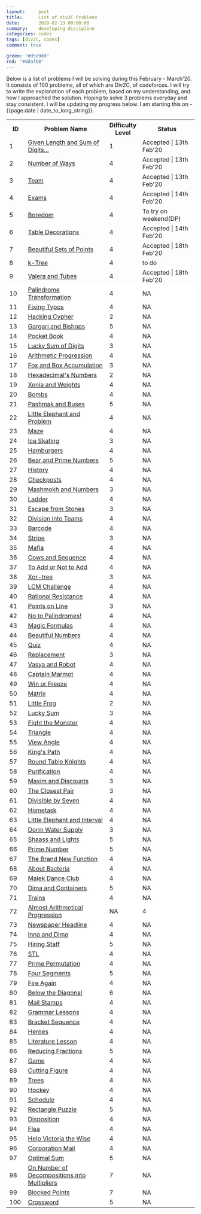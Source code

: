 ```yaml
---
layout:     post
title:      List of div2C Problems
date:       2020-02-13 00:00:00
summary:    developing discipline
categories: codes
tags: [div2C, codes]
comment: true

green: "#d5e9dd"
red: "#ddafb6"
---
```


Below is a list of problems I will be solving during this February - March'20. It consists of 100 problems, all of which are Div2C, of codeforces. I will try to write the explanation of each problem, based on my understanding, and how I approached the solution. Hoping to solve 3 problems everyday and stay consistent. I will be updating my progress below. I am starting this on - {{page.date | date_to_long_string}}.


<table>
	<tr>
		<th style="width:10%;">ID</th>
		<th style="width:45%;">Problem Name</th>
		<th style="width:15%;">Difficulty Level</th>
		<th style="width:30%;">Status</th>
	</tr>
	<tr style="background-color: {{page.green}};">
		<td>1</td>
		<td><a href="http://codeforces.com/problemset/problem/489/C" target="_blank">Given Length and Sum of Digits...</a></td>
		<td>1</td>
		<td>Accepted | 13th Feb'20</td>
	</tr>
	<tr style="background-color: {{page.green}};">
		<td>2</td>
		<td><a href="http://codeforces.com/problemset/problem/466/C" target="_blank">Number of Ways</a></td>
		<td>4</td>
		<td>Accepted | 13th Feb'20</td>
	</tr>
	<tr style="background-color: {{page.green}};">
		<td>3</td>
		<td><a href="http://codeforces.com/problemset/problem/401/C" target="_blank">Team</a></td>
		<td>4</td>
		<td>Accepted | 13th Feb'20</td>
	</tr>
	<tr style="background-color: {{page.green}};">
		<td>4</td>
		<td><a href="http://codeforces.com/problemset/problem/479/C" target="_blank">Exams</a></td>
		<td>4</td>
		<td>Accepted | 14th Feb'20</td>
	</tr>
	<tr style="background-color: {{page.red}};">
		<td>5</td>
		<td><a href="http://codeforces.com/problemset/problem/455/A" target="_blank">Boredom</a></td>
		<td>4</td>
		<td>To try on weekend(DP) </td>
	</tr>
	<tr style="background-color: {{page.green}};">
		<td>6</td>
		<td><a href="http://codeforces.com/problemset/problem/478/C" target="_blank">Table Decorations</a></td>
		<td>4</td>
		<td>Accepted | 14th Feb'20</td>
	</tr>
	<tr style="background-color: {{page.green}};">
		<td>7</td>
		<td><a href="http://codeforces.com/problemset/problem/268/C" target="_blank">Beautiful Sets of Points</a></td>
		<td>4</td>
		<td>Accepted | 18th Feb'20</td>
	</tr>
	<tr style="background-color: {{page.red}};">
		<td>8</td>
		<td><a href="http://codeforces.com/problemset/problem/431/C" target="_blank">k-Tree</a></td>
		<td>4</td>
		<td>to do</td>
	</tr>
	<tr style="background-color: {{page.green}};">
		<td>9</td>
		<td><a href="http://codeforces.com/problemset/problem/441/C" target="_blank">Valera and Tubes </a></td>
		<td>4</td>
		<td>Accepted | 18th Feb'20</td>
	</tr>
	<tr style="background-color: white;">
		<td>10</td>
		<td><a href="http://codeforces.com/problemset/problem/486/C" target="_blank">Palindrome Transformation</a></td>
		<td>4</td>
		<td>NA</td>
	</tr>
	<tr style="background-color: white;">
		<td>11</td>
		<td><a href="http://codeforces.com/problemset/problem/363/C" target="_blank">Fixing Typos</a></td>
		<td>4</td>
		<td>NA</td>
	</tr>
	<tr style="background-color: white;">
		<td>12</td>
		<td><a href="http://codeforces.com/problemset/problem/490/C" target="_blank">Hacking Cypher</a></td>
		<td>2</td>
		<td>NA</td>
	</tr>
	<tr style="background-color: white;">
		<td>13</td>
		<td><a href="http://codeforces.com/problemset/problem/463/C" target="_blank">Gargari and Bishops</a></td>
		<td>5</td>
		<td>NA</td>
	</tr>
	<tr style="background-color: white;">
		<td>14</td>
		<td><a href="http://codeforces.com/problemset/problem/152/C" target="_blank">Pocket Book</a></td>
		<td>4</td>
		<td>NA</td>
	</tr>
	<tr style="background-color: white;">
		<td>15</td>
		<td><a href="http://codeforces.com/problemset/problem/109/A" target="_blank">Lucky Sum of Digits</a></td>
		<td>3</td>
		<td>NA</td>
	</tr>
	<tr style="background-color: white;">
		<td>16</td>
		<td><a href="http://codeforces.com/problemset/problem/382/C" target="_blank">Arithmetic Progression</a></td>
		<td>4</td>
		<td>NA</td>
	</tr>
	<tr style="background-color: white;">
		<td>17</td>
		<td><a href="http://codeforces.com/problemset/problem/388/A" target="_blank">Fox and Box Accumulation</a></td>
		<td>3</td>
		<td>NA</td>
	</tr>
	<tr style="background-color: white;">
		<td>18</td>
		<td><a href="http://codeforces.com/problemset/problem/9/C" target="_blank">Hexadecimal's Numbers</a></td>
		<td>2</td>
		<td>NA</td>
	</tr>
	<tr style="background-color: white;">
		<td>19</td>
		<td><a href="http://codeforces.com/problemset/problem/339/C" target="_blank">Xenia and Weights</a></td>
		<td>4</td>
		<td>NA</td>
	</tr>
	<tr style="background-color: white;">
		<td>20</td>
		<td><a href="http://codeforces.com/problemset/problem/350/C" target="_blank">Bombs</a></td>
		<td>4</td>
		<td>NA</td>
	</tr>
	<tr style="background-color: white;">
		<td>21</td>
		<td><a href="http://codeforces.com/problemset/problem/459/C" target="_blank">Pashmak and Buses</a></td>
		<td>5</td>
		<td>NA</td>
	</tr>
	<tr style="background-color: white;">
		<td>22</td>
		<td><a href="http://codeforces.com/problemset/problem/220/A" target="_blank">Little Elephant and Problem</a></td>
		<td>4</td>
		<td>NA</td>
	</tr>
	<tr style="background-color: white;">
		<td>23</td>
		<td><a href="http://codeforces.com/problemset/problem/377/A" target="_blank">Maze</a></td>
		<td>4</td>
		<td>NA</td>
	</tr>
	<tr style="background-color: white;">
		<td>24</td>
		<td><a href="http://codeforces.com/problemset/problem/217/A" target="_blank">Ice Skating</a></td>
		<td>3</td>
		<td>NA</td>
	</tr>
	<tr style="background-color: white;">
		<td>25</td>
		<td><a href="http://codeforces.com/problemset/problem/371/C" target="_blank">Hamburgers</a></td>
		<td>4</td>
		<td>NA</td>
	</tr>
	<tr style="background-color: white;">
		<td>26</td>
		<td><a href="http://codeforces.com/problemset/problem/385/C" target="_blank">Bear and Prime Numbers</a></td>
		<td>5</td>
		<td>NA</td>
	</tr>
	<tr style="background-color: white;">
		<td>27</td>
		<td><a href="http://codeforces.com/problemset/problem/137/C" target="_blank">History</a></td>
		<td>4</td>
		<td>NA</td>
	</tr>
	<tr style="background-color: white;">
		<td>28</td>
		<td><a href="http://codeforces.com/problemset/problem/427/C" target="_blank">Checkposts</a></td>
		<td>4</td>
		<td>NA</td>
	</tr>
	<tr style="background-color: white;">
		<td>29</td>
		<td><a href="http://codeforces.com/problemset/problem/414/A" target="_blank">Mashmokh and Numbers</a></td>
		<td>3</td>
		<td>NA</td>
	</tr>
	<tr style="background-color: white;">
		<td>30</td>
		<td><a href="http://codeforces.com/problemset/problem/279/C" target="_blank">Ladder</a></td>
		<td>4</td>
		<td>NA</td>
	</tr>
	<tr style="background-color: white;">
		<td>31</td>
		<td><a href="http://codeforces.com/problemset/problem/264/A" target="_blank">Escape from Stones</a></td>
		<td>3</td>
		<td>NA</td>
	</tr>
	<tr style="background-color: white;">
		<td>32</td>
		<td><a href="http://codeforces.com/problemset/problem/149/C" target="_blank">Division into Teams</a></td>
		<td>4</td>
		<td>NA</td>
	</tr>
	<tr style="background-color: white;">
		<td>33</td>
		<td><a href="http://codeforces.com/problemset/problem/225/C" target="_blank">Barcode</a></td>
		<td>4</td>
		<td>NA</td>
	</tr>
	<tr style="background-color: white;">
		<td>34</td>
		<td><a href="http://codeforces.com/problemset/problem/18/C" target="_blank">Stripe</a></td>
		<td>3</td>
		<td>NA</td>
	</tr>
	<tr style="background-color: white;">
		<td>35</td>
		<td><a href="http://codeforces.com/problemset/problem/348/A" target="_blank">Mafia</a></td>
		<td>4</td>
		<td>NA</td>
	</tr>
	<tr style="background-color: white;">
		<td>36</td>
		<td><a href="http://codeforces.com/problemset/problem/283/A" target="_blank">Cows and Sequence</a></td>
		<td>4</td>
		<td>NA</td>
	</tr>
	<tr style="background-color: white;">
		<td>37</td>
		<td><a href="http://codeforces.com/problemset/problem/231/C" target="_blank">To Add or Not to Add</a></td>
		<td>4</td>
		<td>NA</td>
	</tr>
	<tr style="background-color: white;">
		<td>38</td>
		<td><a href="http://codeforces.com/problemset/problem/429/A" target="_blank">Xor-tree</a></td>
		<td>3</td>
		<td>NA</td>
	</tr>
	<tr style="background-color: white;">
		<td>39</td>
		<td><a href="http://codeforces.com/problemset/problem/235/A" target="_blank">LCM Challenge</a></td>
		<td>4</td>
		<td>NA</td>
	</tr>
	<tr style="background-color: white;">
		<td>40</td>
		<td><a href="http://codeforces.com/problemset/problem/343/A" target="_blank">Rational Resistance</a></td>
		<td>4</td>
		<td>NA</td>
	</tr>
	<tr style="background-color: white;">
		<td>41</td>
		<td><a href="http://codeforces.com/problemset/problem/251/A" target="_blank">Points on Line</a></td>
		<td>3</td>
		<td>NA</td>
	</tr>
	<tr style="background-color: white;">
		<td>42</td>
		<td><a href="http://codeforces.com/problemset/problem/464/A" target="_blank">No to Palindromes!</a></td>
		<td>4</td>
		<td>NA</td>
	</tr>
	<tr style="background-color: white;">
		<td>43</td>
		<td><a href="http://codeforces.com/problemset/problem/424/C" target="_blank">Magic Formulas</a></td>
		<td>4</td>
		<td>NA</td>
	</tr>
	<tr style="background-color: white;">
		<td>44</td>
		<td><a href="http://codeforces.com/problemset/problem/300/C" target="_blank">Beautiful Numbers</a></td>
		<td>4</td>
		<td>NA</td>
	</tr>
	<tr style="background-color: white;">
		<td>45</td>
		<td><a href="http://codeforces.com/problemset/problem/337/C" target="_blank">Quiz</a></td>
		<td>4</td>
		<td>NA</td>
	</tr>
	<tr style="background-color: white;">
		<td>46</td>
		<td><a href="http://codeforces.com/problemset/problem/135/A" target="_blank">Replacement</a></td>
		<td>3</td>
		<td>NA</td>
	</tr>
	<tr style="background-color: white;">
		<td>47</td>
		<td><a href="http://codeforces.com/problemset/problem/354/A" target="_blank">Vasya and Robot</a></td>
		<td>4</td>
		<td>NA</td>
	</tr>
	<tr style="background-color: white;">
		<td>48</td>
		<td><a href="http://codeforces.com/problemset/problem/474/C" target="_blank">Captain Marmot</a></td>
		<td>4</td>
		<td>NA</td>
	</tr>
	<tr style="background-color: white;">
		<td>49</td>
		<td><a href="http://codeforces.com/problemset/problem/150/A" target="_blank">Win or Freeze</a></td>
		<td>4</td>
		<td>NA</td>
	</tr>
	<tr style="background-color: white;">
		<td>50</td>
		<td><a href="http://codeforces.com/problemset/problem/364/A" target="_blank">Matrix</a></td>
		<td>4</td>
		<td>NA</td>
	</tr>
	<tr style="background-color: white;">
		<td>51</td>
		<td><a href="http://codeforces.com/problemset/problem/53/C" target="_blank">Little Frog</a></td>
		<td>2</td>
		<td>NA</td>
	</tr>
	<tr style="background-color: white;">
		<td>52</td>
		<td><a href="http://codeforces.com/problemset/problem/121/A" target="_blank">Lucky Sum</a></td>
		<td>3</td>
		<td>NA</td>
	</tr>
	<tr style="background-color: white;">
		<td>53</td>
		<td><a href="http://codeforces.com/problemset/problem/487/A" target="_blank">Fight the Monster</a></td>
		<td>4</td>
		<td>NA</td>
	</tr>
	<tr style="background-color: white;">
		<td>54</td>
		<td><a href="http://codeforces.com/problemset/problem/407/A" target="_blank">Triangle</a></td>
		<td>4</td>
		<td>NA</td>
	</tr>
	<tr style="background-color: white;">
		<td>55</td>
		<td><a href="http://codeforces.com/problemset/problem/257/C" target="_blank">View Angle</a></td>
		<td>4</td>
		<td>NA</td>
	</tr>
	<tr style="background-color: white;">
		<td>56</td>
		<td><a href="http://codeforces.com/problemset/problem/242/C" target="_blank">King's Path</a></td>
		<td>4</td>
		<td>NA</td>
	</tr>
	<tr style="background-color: white;">
		<td>57</td>
		<td><a href="http://codeforces.com/problemset/problem/71/C" target="_blank">Round Table Knights</a></td>
		<td>4</td>
		<td>NA</td>
	</tr>
	<tr style="background-color: white;">
		<td>58</td>
		<td><a href="http://codeforces.com/problemset/problem/329/A" target="_blank">Purification</a></td>
		<td>4</td>
		<td>NA</td>
	</tr>
	<tr style="background-color: white;">
		<td>59</td>
		<td><a href="http://codeforces.com/problemset/problem/261/A" target="_blank">Maxim and Discounts</a></td>
		<td>3</td>
		<td>NA</td>
	</tr>
	<tr style="background-color: white;">
		<td>60</td>
		<td><a href="http://codeforces.com/problemset/problem/311/A" target="_blank">The Closest Pair</a></td>
		<td>3</td>
		<td>NA</td>
	</tr>
	<tr style="background-color: white;">
		<td>61</td>
		<td><a href="http://codeforces.com/problemset/problem/375/A" target="_blank">Divisible by Seven</a></td>
		<td>4</td>
		<td>NA</td>
	</tr>
	<tr style="background-color: white;">
		<td>62</td>
		<td><a href="http://codeforces.com/problemset/problem/154/A" target="_blank">Hometask</a></td>
		<td>4</td>
		<td>NA</td>
	</tr>
	<tr style="background-color: white;">
		<td>63</td>
		<td><a href="http://codeforces.com/problemset/problem/204/A" target="_blank">Little Elephant and Interval</a></td>
		<td>4</td>
		<td>NA</td>
	</tr>
	<tr style="background-color: white;">
		<td>64</td>
		<td><a href="http://codeforces.com/problemset/problem/107/A" target="_blank">Dorm Water Supply</a></td>
		<td>3</td>
		<td>NA</td>
	</tr>
	<tr style="background-color: white;">
		<td>65</td>
		<td><a href="http://codeforces.com/problemset/problem/294/C" target="_blank">Shaass and Lights</a></td>
		<td>5</td>
		<td>NA</td>
	</tr>
	<tr style="background-color: white;">
		<td>66</td>
		<td><a href="http://codeforces.com/problemset/problem/359/C" target="_blank">Prime Number</a></td>
		<td>5</td>
		<td>NA</td>
	</tr>
	<tr style="background-color: white;">
		<td>67</td>
		<td><a href="http://codeforces.com/problemset/problem/243/A" target="_blank">The Brand New Function</a></td>
		<td>4</td>
		<td>NA</td>
	</tr>
	<tr style="background-color: white;">
		<td>68</td>
		<td><a href="http://codeforces.com/problemset/problem/198/A" target="_blank">About Bacteria</a></td>
		<td>4</td>
		<td>NA</td>
	</tr>
	<tr style="background-color: white;">
		<td>69</td>
		<td><a href="http://codeforces.com/problemset/problem/319/A" target="_blank">Malek Dance Club</a></td>
		<td>4</td>
		<td>NA</td>
	</tr>
	<tr style="background-color: white;">
		<td>70</td>
		<td><a href="http://codeforces.com/problemset/problem/358/C" target="_blank">Dima and Containers</a></td>
		<td>5</td>
		<td>NA</td>
	</tr>
	<tr style="background-color: white;">
		<td>71</td>
		<td><a href="http://codeforces.com/problemset/problem/87/A" target="_blank">Trains</a></td>
		<td>4</td>
		<td>NA</td>
	</tr>
	<tr style="background-color: white;">
		<td>72</td>
		<td><a href="http://codeforces.com/problemset/problem/255/C" target="_blank">Almost Arithmetical Progression</a></td>
		<td>NA</td>
		<td>4</td>
	</tr>
	<tr style="background-color: white;">
		<td>73</td>
		<td><a href="http://codeforces.com/problemset/problem/91/A" target="_blank">Newspaper Headline</a></td>
		<td>4</td>
		<td>NA</td>
	</tr>
	<tr style="background-color: white;">
		<td>74</td>
		<td><a href="http://codeforces.com/problemset/problem/374/C" target="_blank">Inna and Dima</a></td>
		<td>4</td>
		<td>NA</td>
	</tr>
	<tr style="background-color: white;">
		<td>75</td>
		<td><a href="http://codeforces.com/problemset/problem/216/C" target="_blank">Hiring Staff</a></td>
		<td>5</td>
		<td>NA</td>
	</tr>
	<tr style="background-color: white;">
		<td>76</td>
		<td><a href="http://codeforces.com/problemset/problem/190/C" target="_blank">STL</a></td>
		<td>4</td>
		<td>NA</td>
	</tr>
	<tr style="background-color: white;">
		<td>77</td>
		<td><a href="http://codeforces.com/problemset/problem/123/A" target="_blank">Prime Permutation</a></td>
		<td>4</td>
		<td>NA</td>
	</tr>
	<tr style="background-color: white;">
		<td>78</td>
		<td><a href="http://codeforces.com/problemset/problem/14/C" target="_blank">Four Segments</a></td>
		<td>5</td>
		<td>NA</td>
	</tr>
	<tr style="background-color: white;">
		<td>79</td>
		<td><a href="http://codeforces.com/problemset/problem/35/C" target="_blank">Fire Again</a></td>
		<td>4</td>
		<td>NA</td>
	</tr>
	<tr style="background-color: white;">
		<td>80</td>
		<td><a href="http://codeforces.com/problemset/problem/266/C" target="_blank">Below the Diagonal</a></td>
		<td>6</td>
		<td>NA</td>
	</tr>
	<tr style="background-color: white;">
		<td>81</td>
		<td><a href="http://codeforces.com/problemset/problem/29/C" target="_blank">Mail Stamps</a></td>
		<td>4</td>
		<td>NA</td>
	</tr>
	<tr style="background-color: white;">
		<td>82</td>
		<td><a href="http://codeforces.com/problemset/problem/113/A" target="_blank">Grammar Lessons</a></td>
		<td>4</td>
		<td>NA</td>
	</tr>
	<tr style="background-color: white;">
		<td>83</td>
		<td><a href="http://codeforces.com/problemset/problem/223/A" target="_blank">Bracket Sequence</a></td>
		<td>4</td>
		<td>NA</td>
	</tr>
	<tr style="background-color: white;">
		<td>84</td>
		<td><a href="http://codeforces.com/problemset/problem/77/A" target="_blank">Heroes</a></td>
		<td>4</td>
		<td>NA</td>
	</tr>
	<tr style="background-color: white;">
		<td>85</td>
		<td><a href="http://codeforces.com/problemset/problem/138/A" target="_blank">Literature Lesson</a></td>
		<td>4</td>
		<td>NA</td>
	</tr>
	<tr style="background-color: white;">
		<td>86</td>
		<td><a href="http://codeforces.com/problemset/problem/222/C" target="_blank">Reducing Fractions</a></td>
		<td>5</td>
		<td>NA</td>
	</tr>
	<tr style="background-color: white;">
		<td>87</td>
		<td><a href="http://codeforces.com/problemset/problem/213/A" target="_blank">Game</a></td>
		<td>4</td>
		<td>NA</td>
	</tr>
	<tr style="background-color: white;">
		<td>88</td>
		<td><a href="http://codeforces.com/problemset/problem/193/A" target="_blank">Cutting Figure</a></td>
		<td>4</td>
		<td>NA</td>
	</tr>
	<tr style="background-color: white;">
		<td>89</td>
		<td><a href="http://codeforces.com/problemset/problem/58/C" target="_blank">Trees</a></td>
		<td>4</td>
		<td>NA</td>
	</tr>
	<tr style="background-color: white;">
		<td>90</td>
		<td><a href="http://codeforces.com/problemset/problem/95/A" target="_blank">Hockey</a></td>
		<td>4</td>
		<td>NA</td>
	</tr>
	<tr style="background-color: white;">
		<td>91</td>
		<td><a href="http://codeforces.com/problemset/problem/31/C" target="_blank">Schedule</a></td>
		<td>4</td>
		<td>NA</td>
	</tr>
	<tr style="background-color: white;">
		<td>92</td>
		<td><a href="http://codeforces.com/problemset/problem/280/A" target="_blank">Rectangle Puzzle</a></td>
		<td>5</td>
		<td>NA</td>
	</tr>
	<tr style="background-color: white;">
		<td>93</td>
		<td><a href="http://codeforces.com/problemset/problem/49/C" target="_blank">Disposition</a></td>
		<td>4</td>
		<td>NA</td>
	</tr>
	<tr style="background-color: white;">
		<td>94</td>
		<td><a href="http://codeforces.com/problemset/problem/32/C" target="_blank">Flea</a></td>
		<td>4</td>
		<td>NA</td>
	</tr>
	<tr style="background-color: white;">
		<td>95</td>
		<td><a href="http://codeforces.com/problemset/problem/98/A" target="_blank">Help Victoria the Wise</a></td>
		<td>4</td>
		<td>NA</td>
	</tr>
	<tr style="background-color: white;">
		<td>96</td>
		<td><a href="http://codeforces.com/problemset/problem/56/C" target="_blank">Corporation Mail</a></td>
		<td>4</td>
		<td>NA</td>
	</tr>
	<tr style="background-color: white;">
		<td>97</td>
		<td><a href="http://codeforces.com/problemset/problem/182/C" target="_blank">Optimal Sum</a></td>
		<td>5</td>
		<td>NA</td>
	</tr>
	<tr style="background-color: white;">
		<td>98</td>
		<td><a href="http://codeforces.com/problemset/problem/396/A" target="_blank">On Number of Decompositions into Multipliers</a></td>
		<td>7</td>
		<td>NA</td>
	</tr>
	<tr style="background-color: white;">
		<td>99</td>
		<td><a href="http://codeforces.com/problemset/problem/392/A" target="_blank">Blocked Points</a></td>
		<td>7</td>
		<td>NA</td>
	</tr>
	<tr style="background-color: white;">
		<td>100</td>
		<td><a href="http://codeforces.com/problemset/problem/47/C" target="_blank">Crossword</a></td>
		<td>5</td>
		<td>NA</td>
	</tr>
</table>

